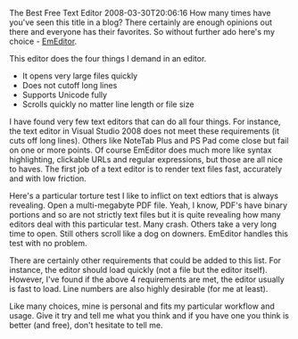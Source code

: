 The Best Free Text Editor
2008-03-30T20:06:16
How many times have you've seen this title in a blog? There certainly are enough opinions out there and everyone has their favorites. So without further ado here's my choice - [EmEditor](http://www.download.com/EmEditor-Free/3000-2352_4-10493299.html).

This editor does the four things I demand in an editor.

  * It opens very large files quickly
  * Does not cutoff long lines
  * Supports Unicode fully
  * Scrolls quickly no matter line length or file size

I have found very few text editors that can do all four things. For instance, the text editor in Visual Studio 2008 does not meet these requirements (it cuts off long lines). Others like NoteTab Plus and PS Pad come close but fail on one or more points. Of course EmEditor does much more like syntax highlighting, clickable URLs and regular expressions, but those are all nice to haves. The first job of a text editor is to render text files fast, accurately and with low friction.

Here's a particular torture test I like to inflict on text edtiors that is always revealing. Open a multi-megabyte PDF file. Yeah, I know, PDF's have binary portions and so are not strictly text files but it is quite revealing how many editors deal with this particular test. Many crash. Others take a very long time to open. Still others scroll like a dog on downers. EmEditor handles this test with no problem.

There are certainly other requirements that could be added to this list. For instance, the editor should load quickly (not a file but the editor itself). However, I've found if the above 4 requirements are met, the editor usually is fast to load. Line numbers are also highly desirable (for me at least).

Like many choices, mine is personal and fits my particular workflow and usage. Give it try and tell me what you think and if you have one you think is better (and free), don't hesitate to tell me.
